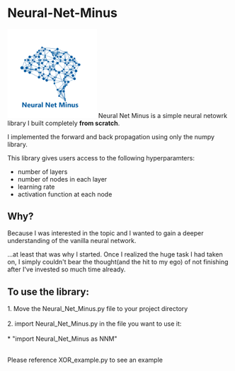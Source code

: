 # Neural-Net-Minus
<img src="Neural_Net_Minus.png" width="40%">
Neural Net Minus is a simple neural netowrk library I built completely <strong>from scratch</strong>.
    
I implemented the forward and back propagation using only the numpy library.


This library gives users access to the following hyperparamters:
<ul>
   <li>number of layers</li>
   <li>number of nodes in each layer</li>
   <li>learning rate</li>
   <li>activation function at each node</li>
</ul>

<h2>Why?</h2> 
Because I was interested in the topic and I wanted to gain a deeper understanding of the vanilla neural network. 


...at least that was why I started. Once I realized the huge task I had taken on, I simply couldn't bear the thought(and the hit to my ego) of not finishing after I've invested so much time already.

<h2>To use the library:</h2>
1. Move the Neural_Net_Minus.py file to your project directory <br/><br/>
2. import Neural_Net_Minus.py in the file you want to use it: <br/><br/>
    * "import Neural_Net_Minus as NNM"<br/><br/>

Please reference XOR_example.py to see an example

